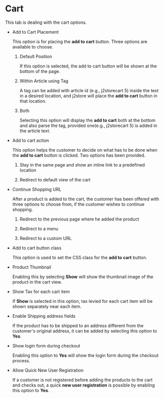 # Cart

This tab is dealing with the cart options.

* Add to Cart Placement

    This option is for placing the **add to cart** button. Three options are available to choose.
    1. Default Position
    
        If this option is selected, the add to cart button will be shown at the bottom of the page.
    2. Within Article using Tag
    
        A tag can be added with article id (e.g., j2storecart 5) inside the text in a desired location, and j2store will place the **add to cart** button in that location.
    3. Both
    
        Selecting this option will display the **add to cart** both at the bottom and also parse the tag, provided one(e.g., j2storecart 5) is added in the article text.
        
* Add to cart action

    This option helps the customer to decide on what has to be done when the **add to cart** button is clicked. Two options has been provided.
    
    1. Stay in the same page and show an inline link to a predefined location
    
    2. Redirect to default view of the cart
    

* Continue Shopping URL

    After a product is added to the cart, the customer has been offered with three options to choose from, if the customer wishes to continue shopping.
    
    1. Redirect to the previous page where he added the product
    
    2. Redirect to a menu
    
    3. Redirect to a custom URL

* Add to cart button class

    This option is used to set the CSS class for the **add to cart** button.

* Product Thumbnail

    Enabling this by selecting **Show** will show the thumbnail image of the product in the cart view.

* Show Tax for each cart item

    If **Show** is selected in this option, tax levied for each cart item will be shown separately near each item. 

* Enable Shipping address fields

    If the product has to be shipped to an address different from the customer's original address, it can be added by selecting this option to **Yes**.

* Show login form during checkout

    Enabling this option to **Yes** will show the login form during the checkout process.

* Allow Quick New User Registration

    If a customer is not registered before adding the products to the cart and checks out, a quick **new user registration** is possible by enabling this option to **Yes**.
